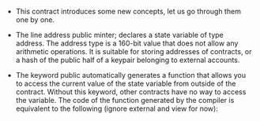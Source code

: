 - This contract introduces some new concepts, let us go through them one by one.

- The line address public minter; declares a state variable of type address. The address type is a 160-bit value that does not allow any arithmetic operations. It is suitable for storing addresses of contracts, or a hash of the public half of a keypair belonging to external accounts.

- The keyword public automatically generates a function that allows you to access the current value of the state variable from outside of the contract. Without this keyword, other contracts have no way to access the variable. The code of the function generated by the compiler is equivalent to the following (ignore external and view for now):
